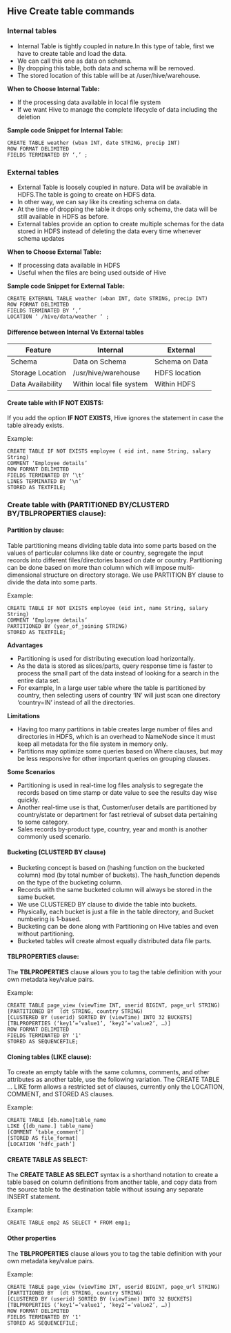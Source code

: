## Hive Create table commands

### Internal tables

- Internal Table is tightly coupled in nature.In this type of table, first we have to create table and load the data.
- We can call this one as data on schema.
- By dropping this table, both data and schema will be removed.
- The stored location of this table will be at /user/hive/warehouse.

**When to Choose Internal Table:**

- If the processing data available in local file system
- If we want Hive to manage the complete lifecycle of data including the deletion

**Sample code Snippet for Internal Table:**

    CREATE TABLE weather (wban INT, date STRING, precip INT) 
    ROW FORMAT DELIMITED 
    FIELDS TERMINATED BY ‘,’ ;

### External tables

- External Table is loosely coupled in nature. Data will be available in HDFS.The table is going to create on HDFS data.
- In other way, we can say like its creating schema on data.
- At the time of dropping the table it drops only schema, the data will be still available in HDFS as before.
- External tables provide an option to create multiple schemas for the data stored in HDFS instead of deleting the data every time whenever schema updates


**When to Choose External Table:**

- If processing data available in HDFS
- Useful when the files are being used outside of Hive

**Sample code Snippet for External Table:**

    CREATE EXTERNAL TABLE weather (wban INT, date STRING, precip INT) 
    ROW FORMAT DELIMITED 
    FIELDS TERMINATED BY ‘,’ 
    LOCATION ‘ /hive/data/weather ‘ ;

#### Difference between Internal Vs External tables

|Feature|Internal|External|
|-|-|-|
|Schema|Data on Schema|Schema on Data|
|Storage Location|/usr/hive/warehouse|HDFS location|
|Data Availability|Within local file system|Within HDFS|

#### Create table with IF NOT EXISTS: 

If you add the option **IF NOT EXISTS**, Hive ignores the statement in case the table already exists.

Example:

    CREATE TABLE IF NOT EXISTS employee ( eid int, name String, salary String)
    COMMENT ‘Employee details’
    ROW FORMAT DELIMITED
    FIELDS TERMINATED BY ‘\t’
    LINES TERMINATED BY ‘\n’
    STORED AS TEXTFILE;

### Create table with (PARTITIONED BY/CLUSTERD BY/TBLPROPERTIES clause):

#### Partition by clause:

Table partitioning means dividing table data into some parts based on the values of particular columns like date or country, segregate the input records into different files/directories based on date or country.
Partitioning can be done based on more than column which will impose multi-dimensional structure on directory storage.
We use PARTITION BY clause to divide the data into some parts.

Example:

    CREATE TABLE IF NOT EXISTS employee (eid int, name String, salary String)
    COMMENT ‘Employee details’
    PARTITIONED BY (year_of_joining STRING)
    STORED AS TEXTFILE;

__Advantages__

- Partitioning is used for distributing execution load horizontally.
- As the data is stored as slices/parts, query response time is faster to process the small part of the data instead of looking for a search in the entire data set.
- For example, In a large user table where the table is partitioned by country, then selecting users of country ‘IN’ will just scan one directory ‘country=IN’ instead of all the directories.

**Limitations**

- Having too many partitions in table creates large number of files and directories in HDFS, which is an overhead to NameNode since it must keep all metadata for the file system in memory only.
- Partitions may optimize some queries based on Where clauses, but may be less responsive for other important queries on grouping clauses.

**Some Scenarios**

- Partitioning is used in real-time log files analysis to segregate the records based on time stamp or date value to see the results day wise quickly.
- Another real-time use is that, Customer/user details are partitioned by country/state or department for fast retrieval of subset data pertaining to some category.
- Sales records by-product type, country, year and month is another commonly used scenario.

#### Bucketing (CLUSTERD BY clause)

- Bucketing concept is based on (hashing function on the bucketed column) mod (by total number of buckets). The hash_function depends on the type of the bucketing column.
- Records with the same bucketed column will always be stored in the same bucket.
- We use CLUSTERED BY clause to divide the table into buckets.
- Physically, each bucket is just a file in the table directory, and Bucket numbering is 1-based.
- Bucketing can be done along with Partitioning on Hive tables and even without partitioning.
- Bucketed tables will create almost equally distributed data file parts.

#### TBLPROPERTIES clause:

The **TBLPROPERTIES** clause allows you to tag the table definition with your own metadata key/value pairs.

Example:

    CREATE TABLE page_view (viewTime INT, userid BIGINT, page_url STRING)
    [PARTITIONED BY  (dt STRING, country STRING)
    [CLUSTERED BY (userid) SORTED BY (viewTime) INTO 32 BUCKETS]
    [TBLPROPERTIES (‘key1’=’value1’, ‘key2’=’value2’, …)]
    ROW FORMAT DELIMITED
    FIELDS TERMINATED BY '1'
    STORED AS SEQUENCEFILE;

#### Cloning tables (LIKE clause):

To create an empty table with the same columns, comments, and other attributes as another table, use the following variation.
 The CREATE TABLE ... LIKE form allows a restricted set of clauses, currently only the LOCATION, COMMENT, and STORED AS clauses.

Example:

    CREATE TABLE [db.name]table_name
    LIKE {[db_name.] table_name}
    [COMMENT ‘table_comment’]
    [STORED AS file_format]
    [LOCATION ‘hdfc_path’]

#### CREATE TABLE AS SELECT:

The **CREATE TABLE AS SELECT** syntax is a shorthand notation to create a table based on column definitions from another table,
 and copy data from the source table to the destination table without issuing any separate INSERT statement.

Example:

    CREATE TABLE emp2 AS SELECT * FROM emp1;

#### Other properties

The **TBLPROPERTIES** clause allows you to tag the table definition with your own metadata key/value pairs.

Example:

    CREATE TABLE page_view (viewTime INT, userid BIGINT, page_url STRING)
    [PARTITIONED BY  (dt STRING, country STRING)
    [CLUSTERED BY (userid) SORTED BY (viewTime) INTO 32 BUCKETS]
    [TBLPROPERTIES (‘key1’=’value1’, ‘key2’=’value2’, …)]
    ROW FORMAT DELIMITED
    FIELDS TERMINATED BY '1'
    STORED AS SEQUENCEFILE;
